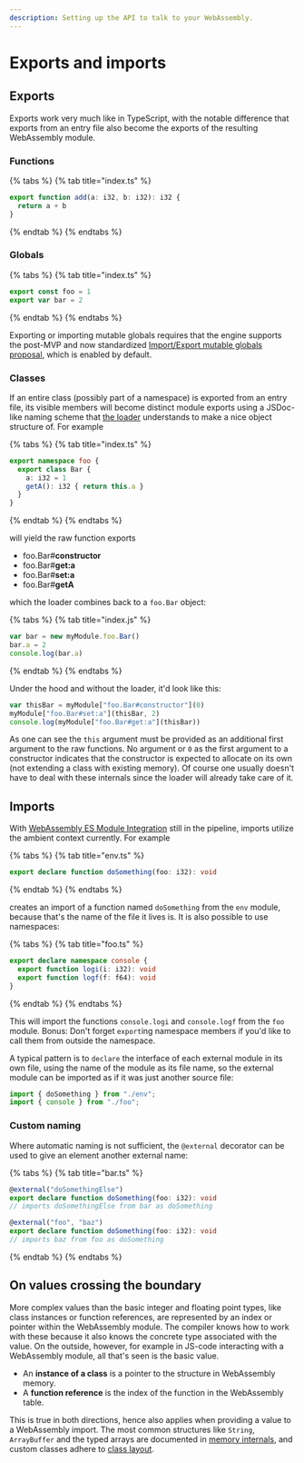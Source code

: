```yaml
---
description: Setting up the API to talk to your WebAssembly.
---
```


# Exports and imports

## Exports

Exports work very much like in TypeScript, with the notable difference that exports from an entry file also become the exports of the resulting WebAssembly module.

### Functions

{% tabs %}
{% tab title="index.ts" %}
```typescript
export function add(a: i32, b: i32): i32 {
  return a + b
}
```
{% endtab %}
{% endtabs %}

### Globals

{% tabs %}
{% tab title="index.ts" %}
```typescript
export const foo = 1
export var bar = 2
```
{% endtab %}
{% endtabs %}

Exporting or importing mutable globals requires that the engine supports the post-MVP and now standardized [Import/Export mutable globals proposal](https://github.com/WebAssembly/mutable-global), which is enabled by default.

### Classes

If an entire class \(possibly part of a namespace\) is exported from an entry file, its visible members will become distinct module exports using a JSDoc-like naming scheme that [the loader](loader.md) understands to make a nice object structure of. For example

{% tabs %}
{% tab title="index.ts" %}
```typescript
export namespace foo {
  export class Bar {
    a: i32 = 1
    getA(): i32 { return this.a }
  }
}
```
{% endtab %}
{% endtabs %}

will yield the raw function exports

* foo.Bar\#**constructor**
* foo.Bar\#**get:a**
* foo.Bar\#**set:a**
* foo.Bar\#**getA**

which the loader combines back to a `foo.Bar` object:

{% tabs %}
{% tab title="index.js" %}
```javascript
var bar = new myModule.foo.Bar()
bar.a = 2
console.log(bar.a)
```
{% endtab %}
{% endtabs %}

Under the hood and without the loader, it'd look like this:

```javascript
var thisBar = myModule["foo.Bar#constructor"](0)
myModule["foo.Bar#set:a"](thisBar, 2)
console.log(myModule["foo.Bar#get:a"](thisBar))
```

As one can see the `this` argument must be provided as an additional first argument to the raw functions. No argument or `0` as the first argument to a constructor indicates that the constructor is expected to allocate on its own \(not extending a class with existing memory\). Of course one usually doesn't have to deal with these internals since the loader will already take care of it.

## Imports

With [WebAssembly ES Module Integration](https://github.com/WebAssembly/esm-integration) still in the pipeline, imports utilize the ambient context currently. For example

{% tabs %}
{% tab title="env.ts" %}
```typescript
export declare function doSomething(foo: i32): void
```
{% endtab %}
{% endtabs %}

creates an import of a function named `doSomething` from the `env` module, because that's the name of the file it lives is. It is also possible to use namespaces:

{% tabs %}
{% tab title="foo.ts" %}
```typescript
export declare namespace console {
  export function logi(i: i32): void
  export function logf(f: f64): void
}
```
{% endtab %}
{% endtabs %}

This will import the functions `console.logi` and `console.logf` from the `foo` module. Bonus: Don't forget `export`ing namespace members if you'd like to call them from outside the namespace.

A typical pattern is to `declare` the interface of each external module in its own file, using the name of the module as its file name, so the external module can be imported as if it was just another source file:

```typescript
import { doSomething } from "./env";
import { console } from "./foo";
```

### Custom naming

Where automatic naming is not sufficient, the `@external` decorator can be used to give an element another external name:

{% tabs %}
{% tab title="bar.ts" %}
```typescript
@external("doSomethingElse")
export declare function doSomething(foo: i32): void
// imports doSomethingElse from bar as doSomething

@external("foo", "baz")
export declare function doSomething(foo: i32): void
// imports baz from foo as doSomething
```
{% endtab %}
{% endtabs %}

## On values crossing the boundary

More complex values than the basic integer and floating point types, like class instances or function references, are represented by an index or pointer within the WebAssembly module. The compiler knows how to work with these because it also knows the concrete type associated with the value. On the outside, however, for example in JS-code interacting with a WebAssembly module, all that's seen is the basic value.

* An **instance of a class** is a pointer to the structure in WebAssembly memory.
* A **function reference** is the index of the function in the WebAssembly table.

This is true in both directions, hence also applies when providing a value to a WebAssembly import. The most common structures like `String`, `ArrayBuffer` and the typed arrays are documented in [memory internals](../details/memory.md#internals), and custom classes adhere to [class layout](../details/interoperability.md#class-layout).

